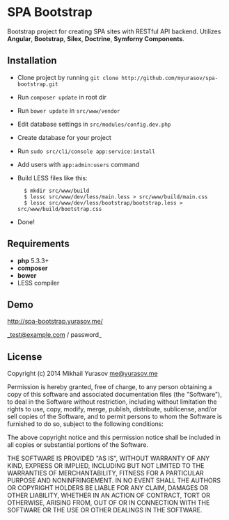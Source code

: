 SPA Bootstrap
=============

Bootstrap project for creating SPA sites with RESTful API backend. Utilizes __Angular__, __Bootstrap__, __Silex__, __Doctrine__, __Symforny Components__.

Installation
------------

* Clone project by running `git clone http://github.com/myurasov/spa-bootstrap.git`
* Run `composer update` in root dir
* Run `bower update` in `src/www/vendor`
* Edit database settings in `src/modules/config.dev.php`
* Create database for your project
* Run `sudo src/cli/console app:service:install`
* Add users with `app:admin:users` command
* Build LESS files like this:

		$ mkdir src/www/build
		$ lessc src/www/dev/less/main.less > src/www/build/main.css
		$ lessc src/www/dev/less/bootstrap/bootstrap.less > src/www/build/bootstrap.css
		
* Done!

Requirements
------------

* __php__ 5.3.3+
* __composer__
* __bower__
* LESS compiler

Demo
----

http://spa-bootstrap.yurasov.me/

_test@example.com / password_


License
-------

Copyright (c) 2014 Mikhail Yurasov <me@yurasov.me>

Permission is hereby granted, free of charge, to any person obtaining a copy
of this software and associated documentation files (the "Software"), to deal
in the Software without restriction, including without limitation the rights
to use, copy, modify, merge, publish, distribute, sublicense, and/or sell
copies of the Software, and to permit persons to whom the Software is
furnished to do so, subject to the following conditions:

The above copyright notice and this permission notice shall be included in
all copies or substantial portions of the Software.

THE SOFTWARE IS PROVIDED "AS IS", WITHOUT WARRANTY OF ANY KIND, EXPRESS OR
IMPLIED, INCLUDING BUT NOT LIMITED TO THE WARRANTIES OF MERCHANTABILITY,
FITNESS FOR A PARTICULAR PURPOSE AND NONINFRINGEMENT. IN NO EVENT SHALL THE
AUTHORS OR COPYRIGHT HOLDERS BE LIABLE FOR ANY CLAIM, DAMAGES OR OTHER
LIABILITY, WHETHER IN AN ACTION OF CONTRACT, TORT OR OTHERWISE, ARISING FROM,
OUT OF OR IN CONNECTION WITH THE SOFTWARE OR THE USE OR OTHER DEALINGS IN
THE SOFTWARE.